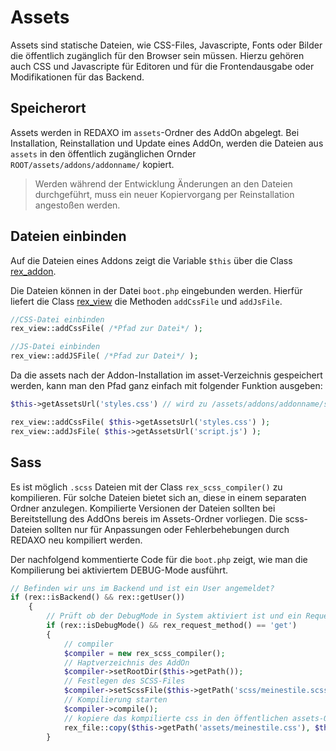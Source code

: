 # Assets

Assets sind statische Dateien, wie CSS-Files, Javascripte, Fonts oder Bilder die öffentlich zugänglich für den Browser sein müssen. Hierzu gehören auch CSS und Javascripte für Editoren und für die Frontendausgabe oder Modifikationen für das Backend.   

## Speicherort

Assets werden in REDAXO im `assets`-Ordner des AddOn abgelegt. Bei Installation, Reinstallation und Update eines AddOn, werden die Dateien aus `assets` in den öffentlich zugänglichen Ornder `ROOT/assets/addons/addonname/` kopiert. 

> Werden während der Entwicklung Änderungen an den Dateien durchgeführt, muss ein neuer Kopiervorgang per Reinstallation angestoßen werden.   

## Dateien einbinden

Auf die Dateien eines Addons zeigt die Variable `$this` über die Class [rex_addon](http://www.redaxo.org/docs/master/class-rex_addon.html).

Die Dateien können in der Datei `boot.php` eingebunden werden. Hierfür liefert die Class [rex_view](http://www.redaxo.org/docs/master/class-rex_view.html) die Methoden `addCssFile` und `addJsFile`.

```php
//CSS-Datei einbinden
rex_view::addCssFile( /*Pfad zur Datei*/ );

//JS-Datei einbinden
rex_view::addJSFile( /*Pfad zur Datei*/ );
```
Da die assets nach der Addon-Installation im asset-Verzeichnis gespeichert werden, kann man den Pfad ganz einfach mit folgender Funktion ausgeben:

```php
$this->getAssetsUrl('styles.css') // wird zu /assets/addons/addonname/styles.css

rex_view::addCssFile( $this->getAssetsUrl('styles.css') );
rex_view::addJsFile( $this->getAssetsUrl('script.js') );
```

## Sass

Es ist möglich `.scss` Dateien mit der Class `rex_scss_compiler()` zu kompilieren. Für solche Dateien bietet sich an, diese in einem separaten Ordner anzulegen. Kompilierte Versionen der Dateien sollten bei Bereitstellung des AddOns bereis im Assets-Ordner vorliegen. Die scss-Dateien sollten nur für Anpassungen oder Fehlerbehebungen durch REDAXO neu kompiliert werden. 

Der nachfolgend kommentierte Code für die `boot.php` zeigt, wie man die Kompilierung bei aktiviertem DEBUG-Mode ausführt. 

```php
// Befinden wir uns im Backend und ist ein User angemeldet?
if (rex::isBackend() && rex::getUser())
    {
        // Prüft ob der DebugMode in System aktiviert ist und ein Request erfolgte
        if (rex::isDebugMode() && rex_request_method() == 'get')
        {
            // compiler
            $compiler = new rex_scss_compiler();
            // Haptverzeichnis des AddOn
            $compiler->setRootDir($this->getPath());
            // Festlegen des SCSS-Files
            $compiler->setScssFile($this->getPath('scss/meinestile.scss'));
            // Kompilierung starten
            $compiler->compile();
            // kopiere das kompilierte css in den öffentlichen assets-Ordner
            rex_file::copy($this->getPath('assets/meinestile.css'), $this->getAssetsPath('meinestile.css'));
        }

```
